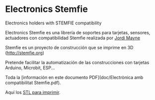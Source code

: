 # Electronics Stemfie
Electronics holders with STEMFIE compatibility

Electronics Stemfie es una librería de soportes para tarjetas, sensores, actuadores 
con compatibilidad Stemfie realizada por [Jordi Mayne](https://github.com/maynej) 

Stemfie es un proyecto de construcción que se imprime en 3D (http://stemfie.org) 

Pretende facilitar la automatización de las construcciones con tarjetas Arduino, Microbit, ESP...

Toda la [información en este documento PDF](doc/Electrònica amb compatibilitat Stemfie.pdf).

Aquí los [STL para imprimir](stl).

